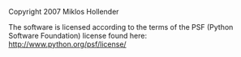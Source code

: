 Copyright 2007 Miklos Hollender

The software is licensed according to the terms of the PSF (Python Software Foundation) license found here: http://www.python.org/psf/license/